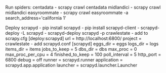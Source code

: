 Run spiders:
    centadata
        - scrapy crawl centadata
    midlandici
        - scrapy crawl midlandici
    easyroommate
        - scrapy crawl easyroommate -a search_address='california 1'

Deploy scrapyd
    - pip install scrapyd
    - pip install scrapyd-client
    - scrapyd-deploy -L scrapyd
    - scrapyd-deploy scrapyd -p crawlestate
    - add to scrapy.cfg
        [deploy:scrapyd]
        url = http://localhost:6800/
        project = crawlestate
    - add scrapyd.conf
        [scrapyd]
        eggs_dir    = eggs
        logs_dir    = logs
        items_dir   = items
        jobs_to_keep = 5
        dbs_dir     = dbs
        max_proc    = 0
        max_proc_per_cpu = 4
        finished_to_keep = 100
        poll_interval = 5
        http_port   = 6800
        debug       = off
        runner      = scrapyd.runner
        application = scrapyd.app.application
        launcher    = scrapyd.launcher.Launcher
